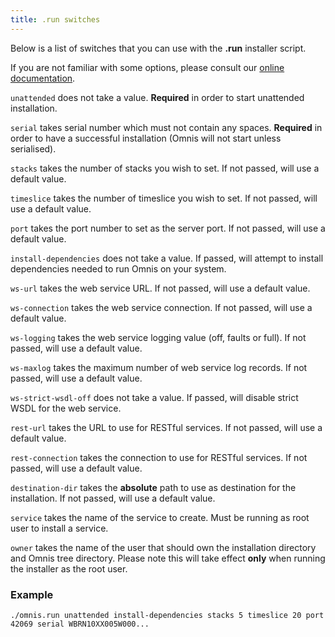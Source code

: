 ```yaml
---
title: .run switches
---
```


Below is a list of switches that you can use with the **.run** installer script.

If you are not familiar with some options, please consult our [online documentation](https://omnis.net/developers/resources/onlinedocs/index.jsp).

`unattended` does not take a value. **Required** in order to start unattended installation.

`serial` takes serial number which must not contain any spaces. **Required** in order to have a successful installation (Omnis will not start unless serialised).

`stacks` takes the number of stacks you wish to set. If not passed, will use a default value.

`timeslice` takes the number of timeslice you wish to set. If not passed, will use a default value.

`port` takes the port number to set as the server port. If not passed, will use a default value.

`install-dependencies` does not take a value. If passed, will attempt to install dependencies needed to run Omnis on your system.

`ws-url` takes the web service URL. If not passed, will use a default value.

`ws-connection` takes the web service connection. If not passed, will use a default value.

`ws-logging` takes the web service logging value (off, faults or full). If not passed, will use a default value.

`ws-maxlog` takes the maximum number of web service log records. If not passed, will use a default value.

`ws-strict-wsdl-off` does not take a value. If passed, will disable strict WSDL for the web service.

`rest-url` takes the URL to use for RESTful services. If not passed, will use a default value.

`rest-connection` takes the connection to use for RESTful services. If not passed, will use a default value.

`destination-dir` takes the **absolute** path to use as destination for the installation. If not passed, will use a default value.

`service` takes the name of the service to create. Must be running as root user to install a service.

`owner` takes the name of the user that should own the installation directory and Omnis tree directory. Please note this will take effect **only** when running the installer as the root user.

### Example

`./omnis.run unattended install-dependencies stacks 5 timeslice 20 port 42069 serial WBRN10XX005W000...`